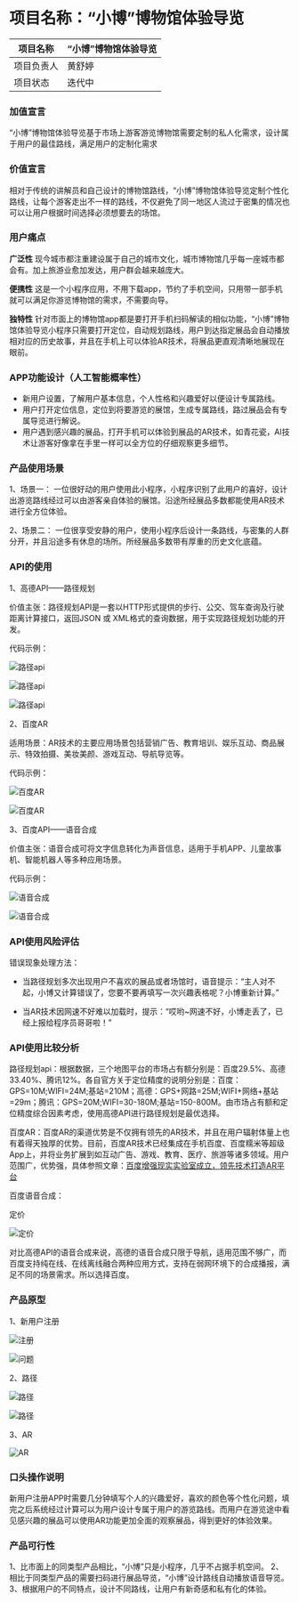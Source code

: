 # 项目名称：“小博”博物馆体验导览

| 项目名称 | “小博”博物馆体验导览 |
| ------ | ------ | 
| 项目负责人 |黄舒婷 | 
| 项目状态 | 迭代中|


### 加值宣言
“小博”博物馆体验导览基于市场上游客游览博物馆需要定制的私人化需求，设计属于用户的最佳路线，满足用户的定制化需求

### 价值宣言
相对于传统的讲解员和自己设计的博物馆路线，“小博”博物馆体验导览定制个性化路线，让每个游客走出不一样的路线，不仅避免了同一地区人流过于密集的情况也可以让用户根据时间选择必须想要去的场馆。

### 用户痛点
**广泛性**
现今城市都注重建设属于自己的城市文化，城市博物馆几乎每一座城市都会有。加上旅游业愈加发达，用户群会越来越庞大。

**便携性**
这是一个小程序应用，不用下载app，节约了手机空间，只用带一部手机就可以满足你游览博物馆的需求，不需要向导。

**独特性**
针对市面上的博物馆app都是要打开手机扫码解读的相似功能，“小博”博物馆体验导览小程序只需要打开定位，自动规划路线，用户到达指定展品会自动播放相对应的历史故事，并且在手机上可以体验AR技术，将展品更直观清晰地展现在眼前。

### APP功能设计（人工智能概率性）
- 新用户设置，了解用户基本信息，个人性格和兴趣爱好以便设计专属路线。
- 用户打开定位信息，定位到将要游览的展馆，生成专属路线，路过展品会有专属导览进行解说。
- 用户遇到感兴趣的展品，打开手机可以体验到展品的AR技术，如青花瓷，AI技术让游客好像拿在手里一样可以全方位的仔细观察更多细节。

### 产品使用场景

1、场景一：
一位很好动的用户使用此小程序，小程序识别了此用户的喜好，设计出游览路线经过可以由游客亲自体验的展馆。沿途所经展品多数都能使用AR技术进行全方位体验。

2、场景二：
一位很享受安静的用户，使用小程序后设计一条路线，与密集的人群分开，并且沿途多有休息的场所。所经展品多数带有厚重的历史文化底蕴。

### API的使用

1、高德API——路径规划

价值主张：路径规划API是一套以HTTP形式提供的步行、公交、驾车查询及行驶距离计算接口，返回JSON 或 XML格式的查询数据，用于实现路径规划功能的开发。

代码示例：

![路径api](https://github.com/Sparky-bt/I-home/blob/master/images/%E8%B7%AF%E5%BE%84%E8%A7%84%E5%88%92api01.png)

![路径api](https://github.com/Sparky-bt/I-home/blob/master/images/%E8%B7%AF%E5%BE%84%E8%A7%84%E5%88%92api02.png)

![路径api](https://github.com/Sparky-bt/I-home/blob/master/images/%E8%B7%AF%E5%BE%84%E8%A7%84%E5%88%92api03.png)

2、百度AR

适用场景：AR技术的主要应用场景包括营销广告、教育培训、娱乐互动、商品展示、特效拍摄、美妆美颜、游戏互动、导航导览等。

代码示例：

![百度AR](https://github.com/Sparky-bt/I-home/blob/master/images/AR01.png)

![百度AR](https://github.com/Sparky-bt/I-home/blob/master/images/AR02.png)

3、百度API——语音合成

价值主张：语音合成可将文字信息转化为声音信息，适用于手机APP、儿童故事机、智能机器人等多种应用场景。

代码示例：

![语音合成](https://github.com/Sparky-bt/museum/blob/master/images/%E8%AF%AD%E9%9F%B3%E5%90%88%E6%88%9001.png)

![语音合成](https://github.com/Sparky-bt/museum/blob/master/images/%E8%AF%AD%E9%9F%B3%E5%90%88%E6%88%9002.png)

### API使用风险评估

错误现象处理方法：
- 当路径规划多次出现用户不喜欢的展品或者场馆时，语音提示：“主人对不起，小博又计算错误了，您要不要再填写一次兴趣表格呢？小博重新计算。”

- 当AR技术因网速不好难以加载时，提示：“哎哟~网速不好，小博走丢了，已经上报给程序员哥哥啦！”

### API使用比较分析

路径规划api：根据数据，三个地图平台的市场占有额分别是：百度29.5%、高德33.40%、腾讯12%。各自官方关于定位精度的说明分别是：百度：GPS=10M;WIFI=24M;基站=210M；高德：GPS+网路=25M;WIFI+网络+基站=29m；腾讯：GPS=20M;WIFI=30-180M;基站=150-800M。由市场占有额和定位精度综合因素考虑，使用高德API进行路径规划是最优选择。

百度AR：百度AR的渠道优势是不仅拥有领先的AR技术，并且在用户辐射体量上也有着得天独厚的优势。目前，百度AR技术已经集成在手机百度、百度糯米等超级App上，并将业务扩展到如互动广告、游戏、教育、医疗、旅游等诸多领域。用户范围广，优势强，具体参照文章：[百度增强现实实验室成立，领先技术打造AR平台](https://ar.baidu.com/news25)

百度语音合成：

定价

![定价](https://github.com/Sparky-bt/museum/tree/master/images)

对比高德API的语音合成来说，高德的语音合成只限于导航，适用范围不够广，而百度支持纯在线、在线离线融合两种应用方式，支持在弱网环境下的合成播报，满足不同的场景需求。所以选择百度。

### 产品原型

1、新用户注册

![注册](https://github.com/Sparky-bt/museum/blob/master/images/图片1.png)

![问题](https://github.com/Sparky-bt/museum/blob/master/images/问题.png)

2、路径

![路径](https://github.com/Sparky-bt/museum/blob/master/images/%E8%B7%AF%E7%BA%BF1.png)

![路径](https://github.com/Sparky-bt/museum/blob/master/images/%E8%B7%AF%E7%BA%BF2.png)

3、AR

![AR](https://github.com/Sparky-bt/museum/blob/master/images/ar1.png)

### 口头操作说明

新用户注册APP时需要几分钟填写个人的兴趣爱好，喜欢的颜色等个性化问题，填完之后系统经过计算可以为用户设计专属于用户的游览路线。而用户在游览途中看见感兴趣的展品可以使用AR功能更加全面的观察展品，得到更好的体验效果。

### 产品可行性
1、比市面上的同类型产品相比，“小博”只是小程序，几乎不占据手机空间。
2、相比于同类型产品的需要扫码进行展品导览，“小博”设计路线自动播放语音导览。
3、根据用户的不同特点，设计不同路线，让用户有新奇感和私有化的体验。


